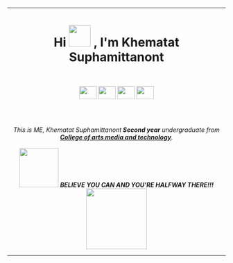 
<hr>
<h1 align="center">Hi <img src="https://media.giphy.com/media/ZtzwBkfSzNc9sNDNH5/giphy.gif" width="50px">  ,  I'm Khematat Suphamittanont</h1>
<br>
<p align="center">
<a href="https://www.linkedin.com/in/khematat-suphamittanont-a7b7ab207/" target="blank"><img align="center" src="https://cdn.jsdelivr.net/npm/simple-icons@3.0.1/icons/linkedin.svg"  height="30" width="40" /></a>
<a href="https://www.facebook.com/profile.php?id=100004354179578" target="blank"><img align="center" src="https://cdn.jsdelivr.net/npm/simple-icons@3.0.1/icons/facebook.svg"  height="30" width="40" /></a>
<a href="https://leetcode.com/TarKz066/" target="blank"><img align="center" src="https://cdn.jsdelivr.net/npm/simple-icons@3.0.1/icons/leetcode.svg"  height="30" width="40" /></a>
 <a href = "mailto: setarkz06@gmail.com"><img align="center" src="https://simpleicons.org/icons/gmail.svg" height="30" width="40" /></a>
</p>

<br>
<br>

<p align="center">
  <em>
    This is ME, Khematat Suphamittanont<b> Second year</b> undergraduate from <a href="http://www.go-camt.com/index.php/th/"> <b>College of arts media and technology</b></a>. <br>
   
  </em> 
  <br>
  <img src="https://media.giphy.com/media/6SMPIQVz4NHk6vLU29/giphy.gif" width="90" /> <b><i>BELIEVE YOU CAN AND YOU'RE HALFWAY THERE!!!</i></b> <img src="https://media.giphy.com/media/WyCg3mmQeK9kF9Fd2h/giphy.gif" width="140" />
</p>

<hr>

